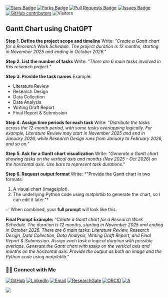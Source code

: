 <a href="https://github.com/drshahizan/short-course/stargazers"><img src="https://img.shields.io/github/stars/drshahizan/short-course" alt="Stars Badge"/></a>
<a href="https://github.com/drshahizan/short-course/network/members"><img src="https://img.shields.io/github/forks/drshahizan/short-course" alt="Forks Badge"/></a>
<a href="https://github.com/drshahizan/short-course/pulls"><img src="https://img.shields.io/github/issues-pr/drshahizan/short-course" alt="Pull Requests Badge"/></a>
<a href="https://github.com/drshahizan/short-course"><img src="https://img.shields.io/github/issues/drshahizan/short-course" alt="Issues Badge"/></a>
<a href="https://github.com/drshahizan/short-course/graphs/contributors"><img alt="GitHub contributors" src="https://img.shields.io/github/contributors/drshahizan/short-course?color=2b9348"></a>
![Visitors](https://api.visitorbadge.io/api/visitors?path=https%3A%2F%2Fgithub.com%2Fdrshahizan%2Fshort-course&labelColor=%23d9e3f0&countColor=%23697689&style=flat)


## Gantt Chart using ChatGPT

**Step 1. Define the project scope and timeline**
Write:
*"Create a Gantt chart for a Research Work Schedule. The project duration is 12 months, starting in November 2025 and ending in October 2026."*

**Step 2. List the number of tasks**
Write:
*"There are 6 main tasks involved in this research project."*

**Step 3. Provide the task names**
Example:

* Literature Review
* Research Design
* Data Collection
* Data Analysis
* Writing Draft Report
* Final Report & Submission

**Step 4. Assign time periods for each task**
Write:
*"Distribute the tasks across the 12-month period, with some tasks overlapping logically. For example, Literature Review may start in November 2025 and end in January 2026, while Research Design runs from January to February 2026, and so on."*

**Step 5. Ask for a Gantt chart visualization**
Write:
*"Generate a Gantt chart showing tasks on the vertical axis and months (Nov 2025 – Oct 2026) on the horizontal axis. Use bars to represent task durations."*

**Step 6. Request output format**
Write:
\*"Provide the Gantt chart in two formats:

1. A visual chart (image/plot).
2. The underlying Python code using matplotlib to generate the chart, so I can edit it later."\*

✅ When combined, your **full prompt** will look like this:

**Final Prompt Example:**
*"Create a Gantt chart for a Research Work Schedule. The duration is 12 months, starting in November 2025 and ending in October 2026. There are 6 main tasks: Literature Review, Research Design, Data Collection, Data Analysis, Writing Draft Report, and Final Report & Submission. Assign each task a logical duration with possible overlaps. Generate the Gantt chart with tasks on the vertical axis and months on the horizontal axis. Provide the output as both an image and the Python code using matplotlib."*


### 🙌🏻 Connect with Me
<p align="left">
    <a href="https://github.com/drshahizan" target="_blank"><img alt="GitHub" src="https://img.shields.io/badge/-@drshahizan-181717?style=flat-square&logo=GitHub&logoColor=white"></a>
    <a href="https://www.linkedin.com/in/drshahizan" target="_blank"><img alt="LinkedIn" src="https://img.shields.io/badge/-drshahizan-blue?style=flat-square&logo=Linkedin&logoColor=white&link=https://www.linkedin.com/in/drshahizan/"></a>
    <a href="mailto:shahizan@utm.my" target="_blank"><img alt="Email" src="https://img.shields.io/badge/-shahizan@utm.my-c14438?style=flat-square&logo=Gmail&logoColor=white&link=mailto:shahizan@utm.my.com"></a>
    <a href="https://www.researchgate.net/profile/Mohd-Othman-28" target="_blank"><img alt="ResearchGate" src="https://img.shields.io/badge/-ResearchGate-00CCBB?style=flat-square&logo=ResearchGate&logoColor=white"></a>
    <a href="https://orcid.org/0000-0003-4261-1873" target="_blank"><img alt="ORCID" src="https://img.shields.io/badge/-ORCID-A6CE39?style=flat-square&logo=ORCID&logoColor=white"></a> 
 <a href="https://visitorbadge.io/status?path=https%3A%2F%2Fgithub.com%2Fdrshahizan" target="_blank"><img alt="A" src="https://api.visitorbadge.io/api/visitors?path=https%3A%2F%2Fgithub.com%2Fdrshahizan&labelColor=%23697689&countColor=%23555555&style=plastic"></a>
 
![](https://hit.yhype.me/github/profile?user_id=81284918)
</p>
